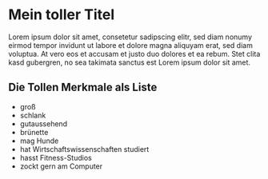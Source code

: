 # Mein toller Titel

Lorem ipsum dolor sit amet, consetetur sadipscing elitr, sed diam nonumy eirmod tempor invidunt ut labore et dolore magna aliquyam erat, sed diam voluptua. At vero eos et accusam et justo duo dolores et ea rebum. Stet clita kasd gubergren, no sea takimata sanctus est Lorem ipsum dolor sit amet.

## Die Tollen Merkmale als Liste
* groß
* schlank
* gutaussehend
* brünette
* mag Hunde
* hat Wirtschaftswissenschaften studiert
* hasst Fitness-Studios
* zockt gern am Computer
